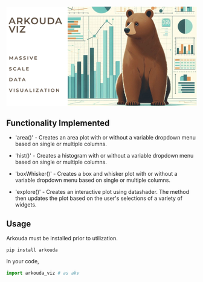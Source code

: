 <p align="center">
  <img src="./pictures/logo.png"/>
</p>

## Functionality Implemented
- 'area()' - Creates an area plot with or without a variable dropdown menu based on single or multiple columns.

- 'hist()' - Creates a histogram with or without a variable dropdown menu based on single or multiple columns.

- 'boxWhisker()' - Creates a box and whisker plot with or without a variable dropdown menu based on single or multiple columns.

- 'explore()' - Creates an interactive plot using datashader. The method then updates the plot based on the user's selections of a variety of widgets.

## Usage

Arkouda must be installed prior to utilization.

```commandline
pip install arkouda
```

In your code,

```python
import arkouda_viz # as akv
```